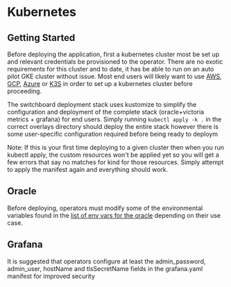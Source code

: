 # Kubernetes

## Getting Started

Before deploying the application, first a kubernetes cluster most be set up and relevant credentials be provisioned to the operator. There are no exotic requirements for this cluster and to date, it has be able to run on an auto pilot GKE cluster without issue. Most end users will likely want to use [AWS](https://docs.aws.amazon.com/eks/latest/userguide/create-cluster.html), [GCP](https://cloud.google.com/kubernetes-engine/docs/quickstart), [Azure](https://docs.microsoft.com/en-us/azure/aks/kubernetes-walkthrough-portal) or [K3S](https://k3s.io/) in order to set up a kubernetes cluster before proceeding.

The switchboard deployment stack uses kustomize to simplify the configuration and deployment of the complete stack (oracle+victoria metrics + grafana) for end users. Simply running `kubectl apply -k .` in the correct overlays directory should deploy the entire stack however there is some user-specific configuration required before being ready to deploym

Note: If this is your first time deploying to a given cluster then when you run kubectl apply, the custom resources won't be applied yet so you will get a few errors that say no matches for kind for those resources. Simply attempt to apply the manifest again and everything should work.

## Oracle

Before deploying, operators must modify some of the environmental variables found in the [list of env vars for the oracle](https://www.example.com) depending on their use case.

## Grafana

It is suggested that operators configure at least the admin_password, admin_user, hostName and tlsSecretName fields in the grafana.yaml manifest for improved security
